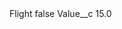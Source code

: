 <?xml version="1.0" encoding="UTF-8"?>
<CustomMetadata xmlns="http://soap.sforce.com/2006/04/metadata" xmlns:xsi="http://www.w3.org/2001/XMLSchema-instance" xmlns:xsd="http://www.w3.org/2001/XMLSchema">
    <label>Flight</label>
    <protected>false</protected>
    <values>
        <field>Value__c</field>
        <value xsi:type="xsd:double">15.0</value>
    </values>
</CustomMetadata>
